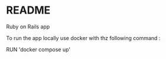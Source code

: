 # README

Ruby on Rails app

To run the app locally use docker with thz following command :

RUN 'docker compose up'
